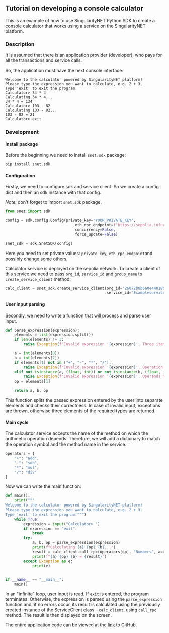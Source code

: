 ## Tutorial on developing a console calculator

This is an example of how to use SingularityNET Python SDK to create a console calculator that works using a service 
on the SingularityNET platform.

### Description

It is assumed that there is an application provider (developer), who pays for all the
transactions and service calls.

So, the application must have the next console interface:

```
Welcome to the calculator powered by SingularityNET platform!
Please type the expression you want to calculate, e.g. 2 + 3.
Type 'exit' to exit the program.
Calculator> 34 * 4 
Calculating 34 * 4...
34 * 4 = 134
Calculator> 103 - 82
Calculating 103 - 82...
103 - 82 = 21
Calculator> exit
```

### Development

#### Install package

Before the beginning we need to install `snet.sdk` package:

```sh
pip install snet.sdk
```

#### Configuration

Firstly, we need to configure sdk and service client. So we create a config dict and then an sdk instance with
that config. 

_Note:_ don't forget to import `snet.sdk` package.

```python
from snet import sdk

config = sdk.config.Config(private_key="YOUR_PRIVATE_KEY",
                               eth_rpc_endpoint=f"https://sepolia.infura.io/v3/YOUR_INFURA_KEY",
                               concurrency=False,
                               force_update=False)

snet_sdk = sdk.SnetSDK(config)
```

Here you need to set private values: `private_key`, `eth_rpc_endpoint`and possibly change some others.

Calculator service is deployed on the sepolia network. To create a client of this service we need to pass `org_id`, 
`service_id` and `group_name` to `create_service_client` method:

```python
calc_client = snet_sdk.create_service_client(org_id="26072b8b6a0e448180f8c0e702ab6d2f",
                                             service_id="Exampleservice", group_name="default_group")
```

#### User input parsing

Secondly, we need to write a function that will process and parse user input. 

```python
def parse_expression(expression):
    elements = list(expression.split())
    if len(elements) != 3:
        raise Exception(f"Invalid expression '{expression}'. Three items required.")

    a = int(elements[0])
    b = int(elements[2])
    if elements[1] not in ["+", "-", "*", "/"]:
        raise Exception(f"Invalid expression '{expression}'. Operation must be '+' or '-' or '*' or '/'")
    elif not isinstance(a, (float, int)) or not isinstance(b, (float, int)):
        raise Exception(f"Invalid expression '{expression}'. Operands must be integers or floating point numbers.")
    op = elements[1]

    return a, b, op
```

This function splits the passed expression entered by the user into separate elements and checks their correctness. 
In case of invalid input, exceptions are thrown, otherwise three elements of the required types are returned.

#### Main cycle

The calculator service accepts the name of the method on which the arithmetic operation depends. Therefore, we will 
add a dictionary to match the operation symbol and the method name in the service.

```python
operators = {
    "+": "add",
    "-": "sub",
    "*": "mul",
    "/": "div"
}
```

Now we can write the main function:

```python
def main():
    print("""
Welcome to the calculator powered by SingularityNET platform!
Please type the expression you want to calculate, e.g. 2 + 3.
Type 'exit' to exit the program.""")
    while True:
        expression = input("Calculator> ")
        if expression == "exit":
            break
        try:
            a, b, op = parse_expression(expression)
            print(f"Calculating {a} {op} {b}...")
            result = calc_client.call_rpc(operators[op], "Numbers", a=a, b=b)
            print(f"{a} {op} {b} = {result}")
        except Exception as e:
            print(e)


if __name__ == "__main__":
    main()
```

In an "infinite" loop, user input is read. If `exit` is entered, the program terminates. Otherwise, the expression 
is parsed using the `parse_expression` function and, if no errors occur, its result is calculated using the previously 
created instance of the ServiceClient class - `calc_client`, using `call_rpc` method. The result is then displayed 
on the screen.

The entire application code can be viewed at the 
[link](https://github.com/singnet/snet-sdk-python/blob/master/examples/calculator.py) to GitHub.

